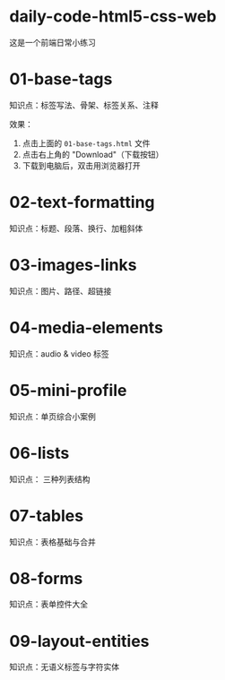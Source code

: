# daily-code-html5-css-web
这是一个前端日常小练习
# 01-base-tags
知识点：标签写法、骨架、标签关系、注释

效果：
1. 点击上面的 `01-base-tags.html` 文件
2. 点击右上角的 "Download"（下载按钮）
3. 下载到电脑后，双击用浏览器打开
# 02-text-formatting
知识点：标题、段落、换行、加粗斜体
# 03-images-links
知识点：图片、路径、超链接
# 04-media-elements
知识点：audio & video 标签
# 05-mini-profile
知识点：单页综合小案例
# 06-lists
知识点：	三种列表结构
# 07-tables
知识点：表格基础与合并
# 08-forms
知识点：表单控件大全
# 09-layout-entities
知识点：无语义标签与字符实体
